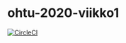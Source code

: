 # ohtu-2020-viikko1

[![CircleCI](https://circleci.com/gh/tinuka/ohtu-2020-viikko1.svg?style=svg)](https://circleci.com/gh/tinuka/ohtu-2020-viikko1)
